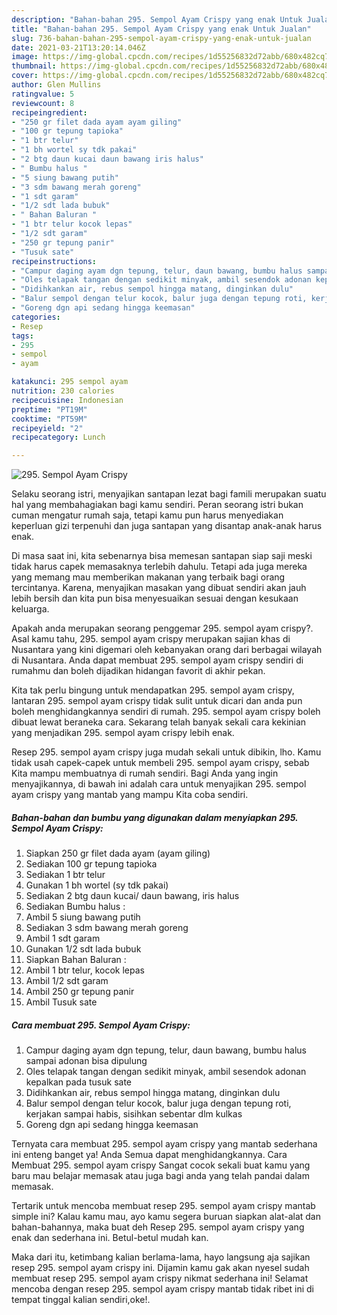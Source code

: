 ```yaml
---
description: "Bahan-bahan 295. Sempol Ayam Crispy yang enak Untuk Jualan"
title: "Bahan-bahan 295. Sempol Ayam Crispy yang enak Untuk Jualan"
slug: 736-bahan-bahan-295-sempol-ayam-crispy-yang-enak-untuk-jualan
date: 2021-03-21T13:20:14.046Z
image: https://img-global.cpcdn.com/recipes/1d55256832d72abb/680x482cq70/295-sempol-ayam-crispy-foto-resep-utama.jpg
thumbnail: https://img-global.cpcdn.com/recipes/1d55256832d72abb/680x482cq70/295-sempol-ayam-crispy-foto-resep-utama.jpg
cover: https://img-global.cpcdn.com/recipes/1d55256832d72abb/680x482cq70/295-sempol-ayam-crispy-foto-resep-utama.jpg
author: Glen Mullins
ratingvalue: 5
reviewcount: 8
recipeingredient:
- "250 gr filet dada ayam ayam giling"
- "100 gr tepung tapioka"
- "1 btr telur"
- "1 bh wortel sy tdk pakai"
- "2 btg daun kucai daun bawang iris halus"
- " Bumbu halus "
- "5 siung bawang putih"
- "3 sdm bawang merah goreng"
- "1 sdt garam"
- "1/2 sdt lada bubuk"
- " Bahan Baluran "
- "1 btr telur kocok lepas"
- "1/2 sdt garam"
- "250 gr tepung panir"
- "Tusuk sate"
recipeinstructions:
- "Campur daging ayam dgn tepung, telur, daun bawang, bumbu halus sampai adonan bisa dipulung"
- "Oles telapak tangan dengan sedikit minyak, ambil sesendok adonan kepalkan pada tusuk sate"
- "Didihkankan air, rebus sempol hingga matang, dinginkan dulu"
- "Balur sempol dengan telur kocok, balur juga dengan tepung roti, kerjakan sampai habis, sisihkan sebentar dlm kulkas"
- "Goreng dgn api sedang hingga keemasan"
categories:
- Resep
tags:
- 295
- sempol
- ayam

katakunci: 295 sempol ayam 
nutrition: 230 calories
recipecuisine: Indonesian
preptime: "PT19M"
cooktime: "PT59M"
recipeyield: "2"
recipecategory: Lunch

---
```



![295. Sempol Ayam Crispy](https://img-global.cpcdn.com/recipes/1d55256832d72abb/680x482cq70/295-sempol-ayam-crispy-foto-resep-utama.jpg)

Selaku seorang istri, menyajikan santapan lezat bagi famili merupakan suatu hal yang membahagiakan bagi kamu sendiri. Peran seorang istri bukan cuman mengatur rumah saja, tetapi kamu pun harus menyediakan keperluan gizi terpenuhi dan juga santapan yang disantap anak-anak harus enak.

Di masa  saat ini, kita sebenarnya bisa memesan santapan siap saji meski tidak harus capek memasaknya terlebih dahulu. Tetapi ada juga mereka yang memang mau memberikan makanan yang terbaik bagi orang tercintanya. Karena, menyajikan masakan yang dibuat sendiri akan jauh lebih bersih dan kita pun bisa menyesuaikan sesuai dengan kesukaan keluarga. 



Apakah anda merupakan seorang penggemar 295. sempol ayam crispy?. Asal kamu tahu, 295. sempol ayam crispy merupakan sajian khas di Nusantara yang kini digemari oleh kebanyakan orang dari berbagai wilayah di Nusantara. Anda dapat membuat 295. sempol ayam crispy sendiri di rumahmu dan boleh dijadikan hidangan favorit di akhir pekan.

Kita tak perlu bingung untuk mendapatkan 295. sempol ayam crispy, lantaran 295. sempol ayam crispy tidak sulit untuk dicari dan anda pun boleh menghidangkannya sendiri di rumah. 295. sempol ayam crispy boleh dibuat lewat beraneka cara. Sekarang telah banyak sekali cara kekinian yang menjadikan 295. sempol ayam crispy lebih enak.

Resep 295. sempol ayam crispy juga mudah sekali untuk dibikin, lho. Kamu tidak usah capek-capek untuk membeli 295. sempol ayam crispy, sebab Kita mampu membuatnya di rumah sendiri. Bagi Anda yang ingin menyajikannya, di bawah ini adalah cara untuk menyajikan 295. sempol ayam crispy yang mantab yang mampu Kita coba sendiri.

<!--inarticleads1-->

##### Bahan-bahan dan bumbu yang digunakan dalam menyiapkan 295. Sempol Ayam Crispy:

1. Siapkan 250 gr filet dada ayam (ayam giling)
1. Sediakan 100 gr tepung tapioka
1. Sediakan 1 btr telur
1. Gunakan 1 bh wortel (sy tdk pakai)
1. Sediakan 2 btg daun kucai/ daun bawang, iris halus
1. Sediakan  Bumbu halus :
1. Ambil 5 siung bawang putih
1. Sediakan 3 sdm bawang merah goreng
1. Ambil 1 sdt garam
1. Gunakan 1/2 sdt lada bubuk
1. Siapkan  Bahan Baluran :
1. Ambil 1 btr telur, kocok lepas
1. Ambil 1/2 sdt garam
1. Ambil 250 gr tepung panir
1. Ambil Tusuk sate




<!--inarticleads2-->

##### Cara membuat 295. Sempol Ayam Crispy:

1. Campur daging ayam dgn tepung, telur, daun bawang, bumbu halus sampai adonan bisa dipulung
1. Oles telapak tangan dengan sedikit minyak, ambil sesendok adonan kepalkan pada tusuk sate
1. Didihkankan air, rebus sempol hingga matang, dinginkan dulu
1. Balur sempol dengan telur kocok, balur juga dengan tepung roti, kerjakan sampai habis, sisihkan sebentar dlm kulkas
1. Goreng dgn api sedang hingga keemasan




Ternyata cara membuat 295. sempol ayam crispy yang mantab sederhana ini enteng banget ya! Anda Semua dapat menghidangkannya. Cara Membuat 295. sempol ayam crispy Sangat cocok sekali buat kamu yang baru mau belajar memasak atau juga bagi anda yang telah pandai dalam memasak.

Tertarik untuk mencoba membuat resep 295. sempol ayam crispy mantab simple ini? Kalau kamu mau, ayo kamu segera buruan siapkan alat-alat dan bahan-bahannya, maka buat deh Resep 295. sempol ayam crispy yang enak dan sederhana ini. Betul-betul mudah kan. 

Maka dari itu, ketimbang kalian berlama-lama, hayo langsung aja sajikan resep 295. sempol ayam crispy ini. Dijamin kamu gak akan nyesel sudah membuat resep 295. sempol ayam crispy nikmat sederhana ini! Selamat mencoba dengan resep 295. sempol ayam crispy mantab tidak ribet ini di tempat tinggal kalian sendiri,oke!.

